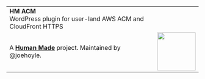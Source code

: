 <table width="100%">
	<tr>
		<td align="left" width="70">
			<strong>HM ACM</strong><br />
			WordPress plugin for user-land AWS ACM and CloudFront HTTPS
		</td>
		<td align="right" width="20%"></td>
	</tr>
	<tr>
		<td>
			A <strong><a href="https://hmn.md/">Human Made</a></strong> project. Maintained by @joehoyle.
		</td>
		<td align="center">
			<img src="https://hmn.md/content/themes/hmnmd/assets/images/hm-logo.svg" width="100" />
		</td>
	</tr>
</table>
